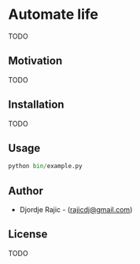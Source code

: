 # Automate life

TODO

## Motivation
TODO

## Installation
TODO

## Usage
```python
python bin/example.py
```

## Author

* Djordje Rajic - (rajicdj@gmail.com)

## License
TODO